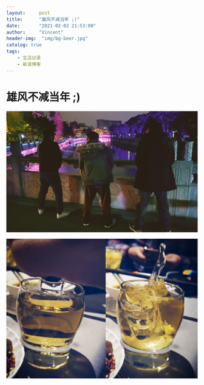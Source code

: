```yaml
---
layout:     post
title:      "雄风不减当年 ;)"
date:       "2021-02-02 21:53:00"
author:     "Vincent"
header-img:  "img/bg-beer.jpg"
catalog: true
tags:
    - 生活记录
    - 新浪博客
---
```



# 雄风不减当年 ;)

![植物线描](/img/in-post/bro1.jpg)


![塔](/img/in-post/bro2.jpg)





 
